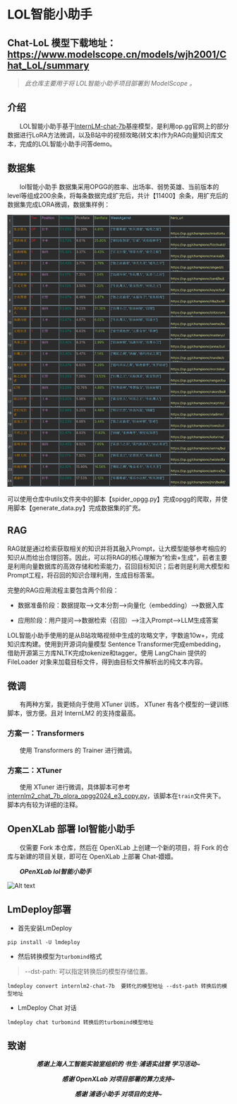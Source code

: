 # LOL智能小助手

## Chat-LoL 模型下载地址：https://www.modelscope.cn/models/wjh2001/Chat_LoL/summary
> *此仓库主要用于将 LOL智能小助手项目部署到 ModelScope 。*

## 介绍

&emsp;&emsp;LOL智能小助手基于[InternLM-chat-7b](https://github.com/InternLM/InternLM.git)基座模型，是利用op.gg官网上的部分数据进行LoRA方法微调，以及B站中的视频攻略(转文本)作为RAG向量知识库文本，完成的LOL智能小助手问答demo。





## 数据集

&emsp;&emsp;lol智能小助手 数据集采用OPGG的胜率、出场率、弱势英雄、当前版本的level等组成200余条，将每条数据完成扩充后，共计【11400】余条，用扩充后的数据集完成LORA微调，数据集样例：


![数据集样例.png](https://github.com/2001wjh/InternLM_LoL_assistant/blob/main/image/%E6%95%B0%E6%8D%AE%E9%9B%86%E6%A0%B7%E4%BE%8B.png)


​		可以使用仓库中utils文件夹中的脚本【spider_opgg.py】完成opgg的爬取，并使用脚本【generate_data.py】完成数据集的扩充。

## RAG

​		RAG就是通过检索获取相关的知识并将其融入Prompt，让大模型能够参考相应的知识从而给出合理回答。因此，可以将RAG的核心理解为“检索+生成”，前者主要是利用向量数据库的高效存储和检索能力，召回目标知识；后者则是利用大模型和Prompt工程，将召回的知识合理利用，生成目标答案。

完整的RAG应用流程主要包含两个阶段：

- 数据准备阶段：数据提取——>文本分割——>向量化（embedding）——>数据入库

- 应用阶段：用户提问——>数据检索（召回）——>注入Prompt——>LLM生成答案

​		LOL智能小助手使用的是从B站攻略视频中生成的攻略文字，字数逾10w+，完成知识库构建。使用到开源词向量模型 Sentence Transformer完成embedding，借助开源第三方库NLTK完成tokenize和tagger。使用 LangChain 提供的 FileLoader 对象来加载目标文件，得到由目标文件解析出的纯文本内容。

## 微调

&emsp;&emsp;有两种方案，我更倾向于使用 XTuner 训练， XTuner 有各个模型的一键训练脚本，很方便。且对 InternLM2 的支持度最高。

### 方案一：Transformers 

&emsp;&emsp;使用 Transformers 的 Trainer 进行微调。

### 方案二：XTuner

&emsp;&emsp;使用 XTuner 进行微调，具体脚本可参考[internlm2_chat_7b_qlora_opgg2024_e3_copy.py](./train/internlm2_chat_7b_qlora_opgg2024_e3_copy.py)，该脚本在`train`文件夹下。脚本内有较为详细的注释。

## OpenXLab 部署 lol智能小助手

&emsp;&emsp;仅需要 Fork 本仓库，然后在 OpenXLab 上创建一个新的项目，将 Fork 的仓库与新建的项目关联，即可在 OpenXLab 上部署 Chat-嬛嬛。

&emsp;&emsp;***OPenXLab lol智能小助手***

![Alt text](images/openxlab.png)

## LmDeploy部署

- 首先安装LmDeploy

```shell
pip install -U lmdeploy
```

- 然后转换模型为`turbomind`格式

> --dst-path: 可以指定转换后的模型存储位置。

```shell
lmdeploy convert internlm2-chat-7b  要转化的模型地址 --dst-path 转换后的模型地址
```

- LmDeploy Chat 对话

```shell
lmdeploy chat turbomind 转换后的turbomind模型地址
```





## 致谢

<div align="center">


***感谢上海人工智能实验室组织的 书生·浦语实战营 学习活动~***

***感谢 OpenXLab 对项目部署的算力支持~***

***感谢 浦语小助手 对项目的支持~***
</div>
